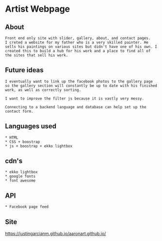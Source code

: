 # Artist Webpage 

## About
    Front end only site with slider, gallery, about, and contact pages.
    I creted a website for my father who is a very skilled painter. He sells his paintings on various sites but didn't have one of his own. I created this to build a hub for his work and a place to find all of the sites that sell his work.

## Future ideas
    I eventually want to link up the facebook photos to the gallery page so the gallery section will constantly be up to date with his finished work, as well as correctly sorting.

    I want to improve the filter js because it is vastly very messy.

    Connecting to a backend language and database can help set up the contact form.

## Languages used
    * HTML
    * CSS + boostrap
    * js + boostrap + ekko lightbox

## cdn's
    * ekko lightbox
    * google fonts
    * font awesome

## API
    * Facebook page feed

## Site
https://justingarcianm.github.io/aaronart.github.io/